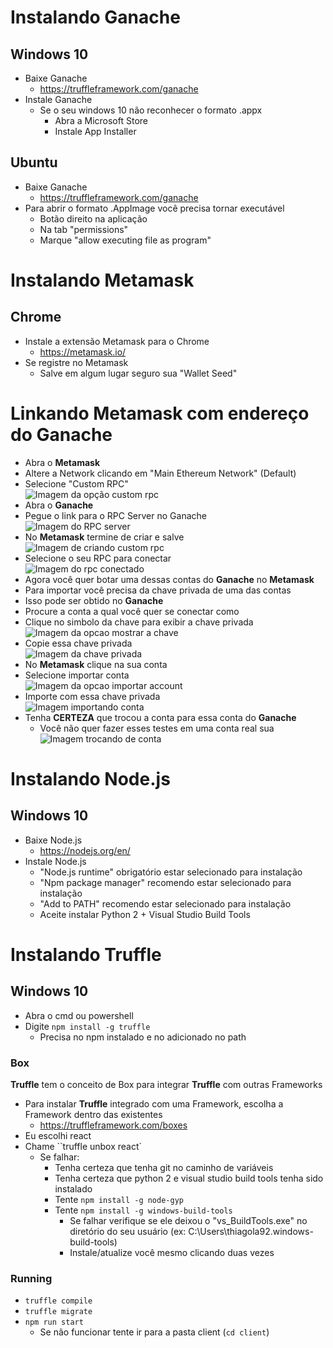 # Instalando Ganache 

## Windows 10
* Baixe Ganache
  * https://truffleframework.com/ganache
* Instale Ganache
  * Se o seu windows 10 não reconhecer o formato .appx
    * Abra a Microsoft Store
    * Instale App Installer
    
## Ubuntu
* Baixe Ganache
  * https://truffleframework.com/ganache
* Para abrir o formato .AppImage você precisa tornar executável
  * Botão direito na aplicação
  * Na tab "permissions"
  * Marque "allow executing file as program" 

# Instalando Metamask

## Chrome
* Instale a extensão Metamask para o Chrome
  * https://metamask.io/
* Se registre no Metamask
  * Salve em algum lugar seguro sua "Wallet Seed"
    
# Linkando Metamask com endereço do Ganache
* Abra o **Metamask**
* Altere a Network clicando em "Main Ethereum Network" (Default)  
* Selecione "Custom RPC"   
![Imagem da opção custom rpc](customRPC.png)  
* Abra o **Ganache**
* Pegue o link para o RPC Server no Ganache  
![Imagem do RPC server](rpcServer.png)  
* No **Metamask** termine de criar e salve  
![Imagem de criando custom rpc](customRPCsave.png)  
* Selecione o seu RPC para conectar  
![Imagem do rpc conectado](foobar.png)  
* Agora você quer botar uma dessas contas do **Ganache** no **Metamask**
* Para importar você precisa da chave privada de uma das contas
* Isso pode ser obtido no **Ganache**
* Procure a conta a qual você quer se conectar como
* Clique no simbolo da chave para exibir a chave privada  
![Imagem da opcao mostrar a chave](showkey.png)  
* Copie essa chave privada  
![Imagem da chave privada](privatekey.png)  
* No **Metamask** clique na sua conta  
* Selecione importar conta  
![Imagem da opcao importar account](importaccount.png)  
* Importe com essa chave privada  
![Imagem importando conta](importaccountkey.png)  
* Tenha **CERTEZA** que trocou a conta para essa conta do **Ganache**  
  * Você não quer fazer esses testes em uma conta real sua  
![Imagem trocando de conta](changeaccount.png)  

# Instalando Node.js

## Windows 10
* Baixe Node.js
  * https://nodejs.org/en/
* Instale Node.js
  * "Node.js runtime" obrigatório estar selecionado para instalação
  * "Npm package manager" recomendo estar selecionado para instalação
  * "Add to PATH" recomendo estar selecionado para instalação
  * Aceite instalar Python 2 + Visual Studio Build Tools

# Instalando Truffle

## Windows 10
* Abra o cmd ou powershell
* Digite `npm install -g truffle`
  * Precisa no npm instalado e no adicionado no path

### Box
**Truffle** tem o conceito de Box para integrar **Truffle** com outras Frameworks
* Para instalar **Truffle** integrado com uma Framework, escolha a Framework dentro das existentes
  * https://truffleframework.com/boxes
* Eu escolhi react
* Chame ``truffle unbox react`
  * Se falhar:
    * Tenha certeza que tenha git no caminho de variáveis
    * Tenha certeza que python 2 e visual studio build tools tenha sido instalado
    * Tente `npm install -g node-gyp`
    * Tente `npm install -g windows-build-tools`
      * Se falhar verifique se ele deixou o "vs_BuildTools.exe" no diretório do seu usuário (ex: C:\Users\thiagola92\.windows-build-tools)
      * Instale/atualize você mesmo clicando duas vezes

### Running
* `truffle compile`
* `truffle migrate`
* `npm run start`
  * Se não funcionar tente ir para a pasta client (`cd client`)
